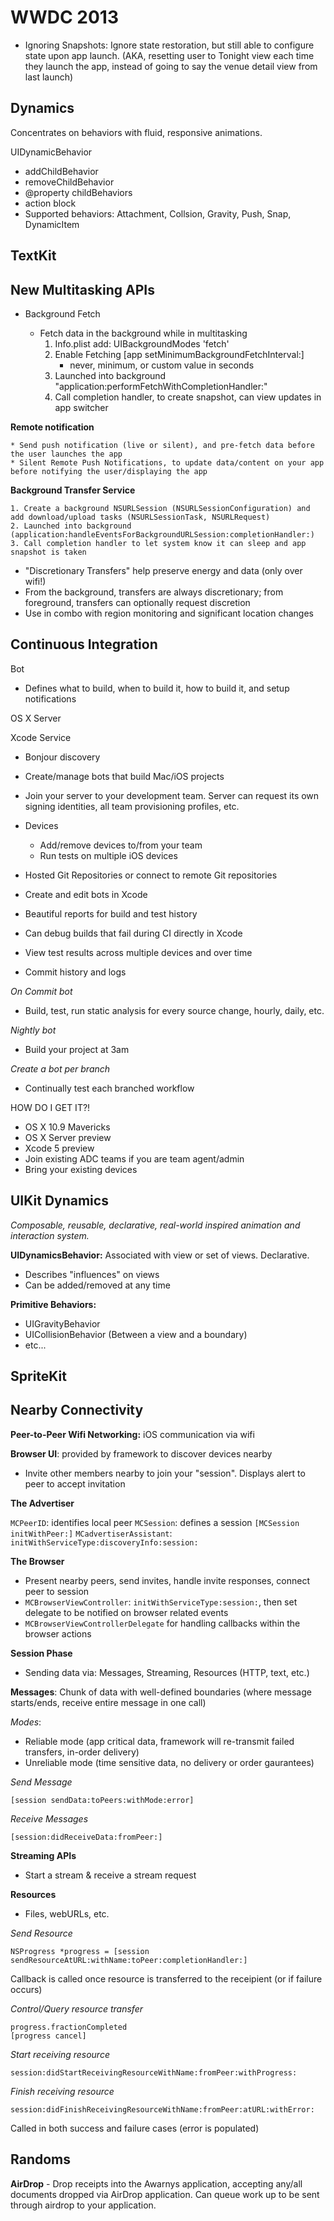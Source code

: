 WWDC 2013
======

* Ignoring Snapshots: Ignore state restoration, but still able to configure state upon app launch.  (AKA, resetting user to Tonight view each time they launch the app, instead of going to say the venue detail view from last launch)

Dynamics
----

Concentrates on behaviors with fluid, responsive animations.

UIDynamicBehavior

* addChildBehavior
* removeChildBehavior
* @property childBehaviors
* action block
* Supported behaviors: Attachment, Collsion, Gravity, Push, Snap, DynamicItem

TextKit
----



New Multitasking APIs
----

* Background Fetch

    * Fetch data in the background while in multitasking
        1. Info.plist add: UIBackgroundModes 'fetch'
        2. Enable Fetching [app setMinimumBackgroundFetchInterval:]
            - never, minimum, or custom value in seconds
        3. Launched into background "application:performFetchWithCompletionHandler:"
        4. Call completion handler, to create snapshot, can view updates in app switcher

**Remote notification**

    * Send push notification (live or silent), and pre-fetch data before the user launches the app
    * Silent Remote Push Notifications, to update data/content on your app before notifying the user/displaying the app

**Background Transfer Service**

    1. Create a background NSURLSession (NSURLSessionConfiguration) and add download/upload tasks (NSURLSessionTask, NSURLRequest)
    2. Launched into background (application:handleEventsForBackgroundURLSession:completionHandler:)
    3. Call completion handler to let system know it can sleep and app snapshot is taken
    
* "Discretionary Transfers" help preserve energy and data (only over wifi!)
* From the background, transfers are always discretionary; from foreground, transfers can optionally request discretion
* Use in combo with region monitoring and significant location changes


Continuous Integration
-----

Bot
* Defines what to build, when to build it, how to build it, and setup notifications

OS X Server

Xcode Service
* Bonjour discovery
* Create/manage bots that build Mac/iOS projects
* Join your server to your development team.  Server can request its own signing identities, all team provisioning profiles, etc.
* Devices
    - Add/remove devices to/from your team
    - Run tests on multiple iOS devices
* Hosted Git Repositories or connect to remote Git repositories

* Create and edit bots in Xcode
* Beautiful reports for build and test history
* Can debug builds that fail during CI directly in Xcode
* View test results across multiple devices and over time
* Commit history and logs

*On Commit bot*
* Build, test, run static analysis for every source change, hourly, daily, etc.

*Nightly bot*
* Build your project at 3am

*Create a bot per branch*
* Continually test each branched workflow

HOW DO I GET IT?!

* OS X 10.9 Mavericks
* OS X Server preview
* Xcode 5 preview
* Join existing ADC teams if you are team agent/admin
* Bring your existing devices


UIKit Dynamics
-----

*Composable, reusable, declarative, real-world inspired animation and interaction system.*

**UIDynamicsBehavior:** Associated with view or set of views. Declarative.

* Describes "influences" on views
* Can be added/removed at any time

**Primitive Behaviors:**

* UIGravityBehavior
* UICollisionBehavior (Between a view and a boundary)
* etc...

SpriteKit
-----

Nearby Connectivity
-----

**Peer-to-Peer Wifi Networking:** iOS communication via wifi

**Browser UI**: provided by framework to discover devices nearby
* Invite other members nearby to join your "session".  Displays alert to peer to accept invitation

**The Advertiser**

`MCPeerID`: identifies local peer
`MCSession`: defines a session `[MCSession initWithPeer:]`
`MCadvertiserAssistant`: `initWithServiceType:discoveryInfo:session:`

**The Browser**

* Present nearby peers, send invites, handle invite responses, connect peer to session
* `MCBrowserViewController`: `initWithServiceType:session:`, then set delegate to be notified on browser related events
* `MCBrowserViewControllerDelegate` for handling callbacks within the browser actions

**Session Phase**

* Sending data via: Messages, Streaming, Resources (HTTP, text, etc.)

**Messages**: Chunk of data with well-defined boundaries (where message starts/ends, receive entire message in one call)

*Modes*:
    
* Reliable mode (app critical data, framework will re-transmit failed transfers, in-order delivery)
* Unreliable mode (time sensitive data, no delivery or order gaurantees)

*Send Message*

    [session sendData:toPeers:withMode:error]
    
*Receive Messages*

    [session:didReceiveData:fromPeer:]
    
**Streaming APIs**

* Start a stream & receive a stream request

**Resources**

* Files, webURLs, etc.

*Send Resource*
    
    NSProgress *progress = [session sendResourceAtURL:withName:toPeer:completionHandler:]
    
Callback is called once resource is transferred to the receipient (or if failure occurs)

*Control/Query resource transfer*

    progress.fractionCompleted
    [progress cancel]
    
*Start receiving resource*

    session:didStartReceivingResourceWithName:fromPeer:withProgress:
    
*Finish receiving resource*

    session:didFinishReceivingResourceWithName:fromPeer:atURL:withError:
    
Called in both success and failure cases (error is populated)


Randoms
----

**AirDrop** - Drop receipts into the Awarnys application, accepting any/all documents dropped via AirDrop application.  Can queue work up to be sent through airdrop to your application.


